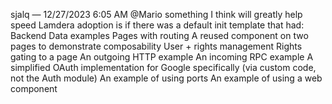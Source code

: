 
sjalq — 12/27/2023 6:05 AM
@Mario something I think will greatly help speed Lamdera adoption is if there was a default init template that had:
Backend Data examples
Pages with routing
A reused component on two pages to demonstrate composability
User + rights management
Rights gating to a page
An outgoing HTTP example
An incoming RPC example
A simplified OAuth implementation for Google specifically (via custom code, not the Auth module)
An example of using ports
An example of using a web component

